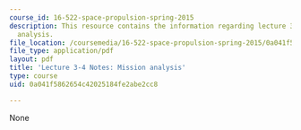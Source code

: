 ```yaml
---
course_id: 16-522-space-propulsion-spring-2015
description: This resource contains the information regarding lecture 3-4 notes mission
  analysis.
file_location: /coursemedia/16-522-space-propulsion-spring-2015/0a041f5862654c42025184fe2abe2cc8_MIT16_522S15_Lecture3-4.pdf
file_type: application/pdf
layout: pdf
title: 'Lecture 3-4 Notes: Mission analysis'
type: course
uid: 0a041f5862654c42025184fe2abe2cc8

---
```

None
